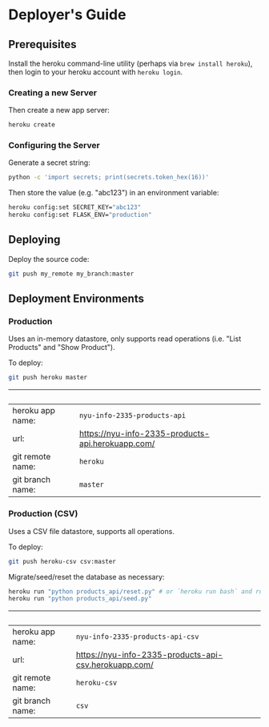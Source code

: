 # Deployer's Guide

## Prerequisites

Install the heroku command-line utility (perhaps via `brew install heroku`), then login to your heroku account with `heroku login`.

### Creating a new Server

Then create a new app server:

```sh
heroku create
```

### Configuring the Server

Generate a secret string:

```sh
python -c 'import secrets; print(secrets.token_hex(16))'
```

Then store the value (e.g. "abc123") in an environment variable:

```sh
heroku config:set SECRET_KEY="abc123"
heroku config:set FLASK_ENV="production"
```

## Deploying

Deploy the source code:

```sh
git push my_remote my_branch:master
```

## Deployment Environments

### Production

Uses an in-memory datastore, only supports read operations (i.e. "List Products" and "Show Product").

To deploy:

```sh
git push heroku master
```

&nbsp; | &nbsp;
--- | ---
heroku app name: | `nyu-info-2335-products-api`
url: | https://nyu-info-2335-products-api.herokuapp.com/
git remote name: | `heroku`
git branch name: | `master`

### Production (CSV)

Uses a CSV file datastore, supports all operations.

To deploy:

```sh
git push heroku-csv csv:master
```

Migrate/seed/reset the database as necessary:

```sh
heroku run "python products_api/reset.py" # or `heroku run bash` and run the commands manually...
heroku run "python products_api/seed.py"
```

&nbsp; | &nbsp;
--- | ---
heroku app name: | `nyu-info-2335-products-api-csv`
url: | https://nyu-info-2335-products-api-csv.herokuapp.com/
git remote name: | `heroku-csv`
git branch name: | `csv`
